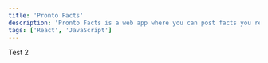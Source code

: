 ```yaml
---
title: 'Pronto Facts'
description: 'Pronto Facts is a web app where you can post facts you recently learned'
tags: ['React', 'JavaScript']
---
```


Test 2
